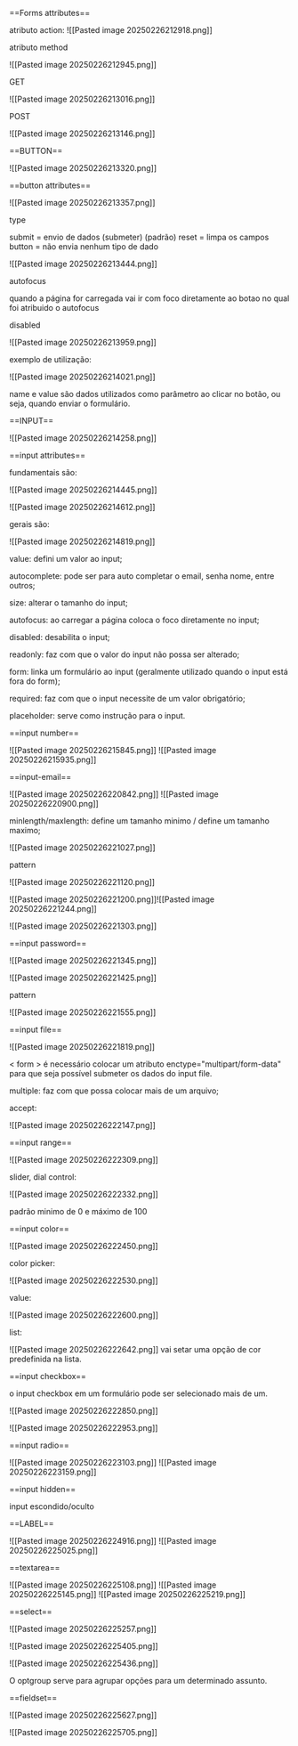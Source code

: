 ==Forms attributes==

atributo action:
![[Pasted image 20250226212918.png]]

atributo method

![[Pasted image 20250226212945.png]]

GET

![[Pasted image 20250226213016.png]]

POST

![[Pasted image 20250226213146.png]]


==BUTTON==

![[Pasted image 20250226213320.png]]

==button attributes== 

![[Pasted image 20250226213357.png]]

type

submit = envio de dados (submeter) (padrão)
reset = limpa os campos
button = não envia nenhum tipo de dado

![[Pasted image 20250226213444.png]]

autofocus

quando a página for carregada vai ir com foco diretamente ao botao no qual foi atribuido o autofocus



disabled 

![[Pasted image 20250226213959.png]]

exemplo de utilização:

![[Pasted image 20250226214021.png]]


name e value  são dados utilizados como parâmetro ao clicar no botão, ou seja, quando enviar o formulário.



==INPUT==

![[Pasted image 20250226214258.png]]


==input attributes== 

fundamentais são:

![[Pasted image 20250226214445.png]]

![[Pasted image 20250226214612.png]]

gerais são:

![[Pasted image 20250226214819.png]]

value: defini um valor ao input;

autocomplete: pode ser para auto completar o email, senha nome, entre outros;

size: alterar o tamanho do input;

autofocus: ao carregar a página coloca o foco diretamente no input;

disabled: desabilita o input;

readonly: faz com que o valor do input não possa ser alterado;

form: linka um formulário ao input (geralmente utilizado quando o input está fora do form);

required: faz com que o input necessite de um valor obrigatório;

placeholder: serve como instrução para o input.


==input number==

![[Pasted image 20250226215845.png]]
![[Pasted image 20250226215935.png]]


==input-email==

![[Pasted image 20250226220842.png]]
![[Pasted image 20250226220900.png]]

minlength/maxlength: define um  tamanho minimo / define um tamanho maximo;

![[Pasted image 20250226221027.png]]

pattern

![[Pasted image 20250226221120.png]]

![[Pasted image 20250226221200.png]]![[Pasted image 20250226221244.png]]

![[Pasted image 20250226221303.png]]


==input password==

![[Pasted image 20250226221345.png]]

![[Pasted image 20250226221425.png]]

pattern

![[Pasted image 20250226221555.png]]


==input file==


![[Pasted image 20250226221819.png]]

< form > é necessário colocar um atributo enctype="multipart/form-data" para que seja possível submeter os dados do input file.

multiple: faz com que possa colocar mais de um arquivo;

accept: 

![[Pasted image 20250226222147.png]]



==input range==

![[Pasted image 20250226222309.png]]

slider, dial control:

![[Pasted image 20250226222332.png]]

padrão minimo de 0 e máximo de 100



==input color==

![[Pasted image 20250226222450.png]]

color picker:

![[Pasted image 20250226222530.png]]

value:

![[Pasted image 20250226222600.png]]

list:

![[Pasted image 20250226222642.png]]
vai setar uma opção de cor predefinida na lista.



==input checkbox==

o input checkbox em um formulário pode ser selecionado mais de um.

![[Pasted image 20250226222850.png]]

![[Pasted image 20250226222953.png]]


==input radio==

![[Pasted image 20250226223103.png]]
![[Pasted image 20250226223159.png]]



==input hidden==

input escondido/oculto



==LABEL==


![[Pasted image 20250226224916.png]]
![[Pasted image 20250226225025.png]]


==textarea==

![[Pasted image 20250226225108.png]]
![[Pasted image 20250226225145.png]]
![[Pasted image 20250226225219.png]]



==select==

![[Pasted image 20250226225257.png]]

![[Pasted image 20250226225405.png]]

![[Pasted image 20250226225436.png]]

O optgroup serve para agrupar opções para um determinado assunto.



==fieldset==

![[Pasted image 20250226225627.png]]

![[Pasted image 20250226225705.png]]